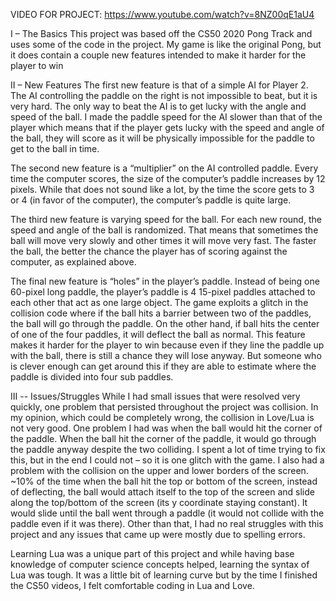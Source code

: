 VIDEO FOR PROJECT:
https://www.youtube.com/watch?v=8NZ00qE1aU4

I – The Basics
This project was based off the CS50 2020 Pong Track and uses some of the code in the project.  My game is like the original Pong, but it does contain a couple new features intended to make it harder for the player to win

II – New Features
The first new feature is that of a simple AI for Player 2.  The AI controlling the paddle on the right is not impossible to beat, but it is very hard.  The only way to beat the AI is to get lucky with the angle and speed of the ball.  I made the paddle speed for the AI slower than that of the player which means that if the player gets lucky with the speed and angle of the ball, they will score as it will be physically impossible for the paddle to get to the ball in time.  

The second new feature is a “multiplier” on the AI controlled paddle.  Every time the computer scores, the size of the computer’s paddle increases by 12 pixels.  While that does not sound like a lot, by the time the score gets to 3 or 4 (in favor of the computer), the computer’s paddle is quite large.

The third new feature is varying speed for the ball.  For each new round, the speed and angle of the ball is randomized.  That means that sometimes the ball will move very slowly and other times it will move very fast.  The faster the ball, the better the chance the player has of scoring against the computer, as explained above.

The final new feature is “holes” in the player’s paddle.  Instead of being one 60-pixel long paddle, the player’s paddle is 4 15-pixel paddles attached to each other that act as one large object.  The game exploits a glitch in the collision code where if the ball hits a barrier between two of the paddles, the ball will go through the paddle.  On the other hand, if ball hits the center of one of the four paddles, it will deflect the ball as normal.  This feature makes it harder for the player to win because even if they line the paddle up with the ball, there is still a chance they will lose anyway.  But someone who is clever enough can get around this if they are able to estimate where the paddle is divided into four sub paddles.

III -- Issues/Struggles
While I had small issues that were resolved very quickly, one problem that persisted throughout the project was collision.  In my opinion, which could be completely wrong, the collision in Love/Lua is not very good.  One problem I had was when the ball would hit the corner of the paddle.  When the ball hit the corner of the paddle, it would go through the paddle anyway despite the two colliding.  I spent a lot of time trying to fix this, but in the end I could not – so it is one glitch with the game.  I also had a problem with the collision on the upper and lower borders of the screen. ~10% of the time when the ball hit the top or bottom of the screen, instead of deflecting, the ball would attach itself to the top of the screen and slide along the top/bottom of the screen (its y coordinate staying constant).  It would slide until the ball went through a paddle (it would not collide with the paddle even if it was there).  Other than that, I had no real struggles with this project and any issues that came up were mostly due to spelling errors.

Learning Lua was a unique part of this project and while having base knowledge of computer science concepts helped, learning the syntax of Lua was tough.  It was a little bit of learning curve but by the time I finished the CS50 videos, I felt comfortable coding in Lua and Love.
